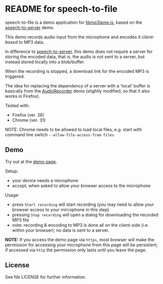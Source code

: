 README for speech-to-file
===========================

speech-to-file is a demo application for [libmp3lame.js][0], 
based on the [speech-to-server][1] demo.

This demo records audio input from the microphone and encodes it _client-based_ to MP3 data.

In difference to [speech-to-server][1], this demo does not require a server for storing the
encoded data, that is, the audio is not sent to a server, but instead stored locally into a
blob/buffer. 

When the recording is stopped, a download link for the encoded MP3 is triggered.


The idea for replacing the dependency of a server with a 'local' buffer
is basically from the [AudioRecorder][2] demo (slightly modified, so
that it also works in Firefox).


Tested with:
 * Firefox (ver. 26)
 * Chrome (ver. 31)
 
 NOTE: Chrome needs to be allowed to load local files, e.g. 
       start with command line switch ```--allow-file-access-from-files```

Demo
----
Try out at the [demo page][3].

Setup:
 * your device needs a microphone
 * accept, when asked to allow your browser access to the microphone

Usage:
 * press `Start recording` will start recording (you may need to allow your browser access to your mircophone in this step)
 * pressing `Stop recording` will open a dialog for downloading the recorded MP3 file
 * note: recording & encoding to MP3 is done all on the client-side (i.e. within your browser); no data is sent to a server. 

**NOTE:**
If you access the demo page via `https`, most browser will make the permission for accessing your microphone from this page will be persistent; if accessed via `http` the permission only lasts until you leave the page.

License
-------

See file LICENSE for further information.


[0]: https://github.com/akrennmair/libmp3lame-js
[1]: https://github.com/akrennmair/speech-to-server
[2]: http://webaudiodemos.appspot.com/AudioRecorder/index.html
[3]: http://mmig.github.io/speech-to-file/
